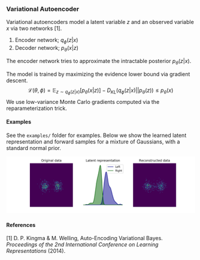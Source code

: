 ### Variational Autoencoder

Variational autoencoders model a latent variable $z$ and an observed variable $x$ via two networks [1].

1. Encoder network; $q_\phi(z|x)​$ 
2. Decoder network; $p_\theta(x|z)​$

The encoder network tries to approximate the intractable posterior $p_\theta(z|x)$.

The model is trained by maximizing the evidence lower bound via gradient descent.
$$
\mathcal{L}(\theta,\phi) = \mathbb{E}_{z\sim q_\phi(z|x)}[p_\theta(x|z)] - D_{KL}(q_\phi(z|x) || p_\theta(z)) \leq p_\theta(x)
$$
We use low-variance Monte Carlo gradients computed via the reparameterization trick.

#### Examples

See the `examples/` folder for examples. Below we show the learned latent representation and forward samples for a mixture of Gaussians, with a standard normal prior.

![ex_model](examples/ex_2d.png "Example model output")

#### References

[1] D. P. Kingma & M. Welling, Auto-Encoding Variational Bayes. *Proceedings of the 2nd International Conference on Learning Representations* (2014).
